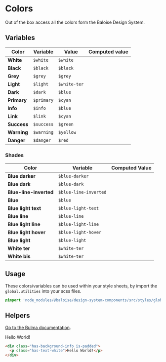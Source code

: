 # Colors

Out of the box access all the colors form the Baloise Design System.

## Variables

| Color       | Variable   | Value        | Computed value                                                                       |
| ----------- | ---------- | ------------ | ------------------------------------------------------------------------------------ |
| **White**   | `$white`   | `$white`     | <div class="bal-app box"><span class="bd-color has-background-white"></span></div>   |
| **Black**   | `$black`   | `$black`     | <div class="bal-app box"><span class="bd-color has-background-black"></span></div>   |
| **Grey**    | `$grey`    | `$grey`      | <div class="bal-app box"><span class="bd-color has-background-grey"></span></div>    |
| **Light**   | `$light`   | `$white-ter` | <div class="bal-app box"><span class="bd-color has-background-light"></span></div>   |
| **Dark**    | `$dark`    | `$blue`      | <div class="bal-app box"><span class="bd-color has-background-dark"></span></div>    |
| **Primary** | `$primary` | `$cyan`      | <div class="bal-app box"><span class="bd-color has-background-primary"></span></div> |
| **Info**    | `$info`    | `$blue`      | <div class="bal-app box"><span class="bd-color has-background-info"></span></div>    |
| **Link**    | `$link`    | `$cyan`      | <div class="bal-app box"><span class="bd-color has-background-link"></span></div>    |
| **Success** | `$success` | `$green`     | <div class="bal-app box"><span class="bd-color has-background-success"></span></div> |
| **Warning** | `$warning` | `$yellow`    | <div class="bal-app box"><span class="bd-color has-background-warning"></span></div> |
| **Danger**  | `$danger`  | `$red`       | <div class="bal-app box"><span class="bd-color has-background-danger"></span></div>  |

### Shades

| Color                  | Variable              | Computed Value                                                                                  |
| ---------------------- | --------------------- | ----------------------------------------------------------------------------------------------- |
| **Blue darker**        | `$blue-darker`        | <div class="bal-app box"><span class="bd-color has-background-blue-darker"></span></div>        |
| **Blue dark**          | `$blue-dark`          | <div class="bal-app box"><span class="bd-color has-background-blue-dark"></span></div>          |
| **Blue-line-inverted** | `$blue-line-inverted` | <div class="bal-app box"><span class="bd-color has-background-blue-line-inverted"></span></div> |
| **Blue**               | `$blue`               | <div class="bal-app box"><span class="bd-color has-background-blue"></span></div>               |
| **Blue light text**    | `$blue-light-text`    | <div class="bal-app box"><span class="bd-color has-background-blue-light-text"></span></div>    |
| **Blue line**          | `$blue-line`          | <div class="bal-app box"><span class="bd-color has-background-blue-line"></span></div>          |
| **Blue light line**    | `$blue-light-line`    | <div class="bal-app box"><span class="bd-color has-background-blue-light-line"></span></div>    |
| **Blue light hover**   | `$blue-light-hover`   | <div class="bal-app box"><span class="bd-color has-background-blue-light-hover"></span></div>   |
| **Blue light**         | `$blue-light`         | <div class="bal-app box"><span class="bd-color has-background-blue-light"></span></div>         |
| **White ter**          | `$white-ter`          | <div class="bal-app box"><span class="bd-color has-background-white-ter"></span></div>          |
| **White bis**          | `$white-ter`          | <div class="bal-app box"><span class="bd-color has-background-white-ter"></span></div>          |

## Usage

These colors/variables can be used within your style sheets, by import the `global.utilities` into your scss files.

```scss
@import 'node_modules/@baloise/design-system-components/src/styles/global.utilities';
```

## Helpers

[Go to the Bulma documentation](https://bulma.io/documentation/modifiers/color-helpers/).

<docs-demo>
<div class="has-background-info is-padded">
  <p class="has-text-white">Hello World!</p>
</div>
</docs-demo>

```html
<div class="has-background-info is-padded">
  <p class="has-text-white">Hello World!</p>
</div>
```
